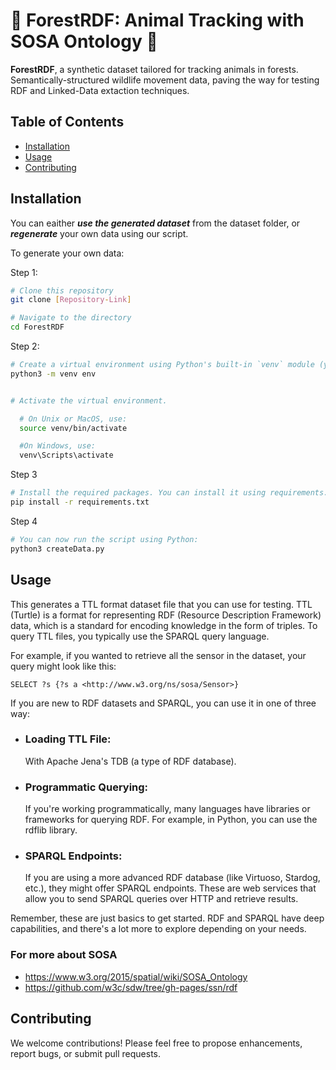 # 🌲 ForestRDF: Animal Tracking with SOSA Ontology 🐾

**ForestRDF**, a synthetic dataset tailored for tracking animals in forests. Semantically-structured wildlife movement data, paving the way for testing RDF and Linked-Data extaction techniques. 

## Table of Contents

- [Installation](#installation)
- [Usage](#usage)
- [Contributing](#contributing)



## Installation

You can eaither ***use the generated dataset*** from the dataset folder, or ***regenerate*** your own data using our script.

To generate your own data:

Step 1:
```bash
# Clone this repository
git clone [Repository-Link]

# Navigate to the directory
cd ForestRDF
```

Step 2:
```bash
# Create a virtual environment using Python's built-in `venv` module (you may need to replace `python3` with `python` or `py` depending on your system setup):
python3 -m venv env


# Activate the virtual environment. 

  # On Unix or MacOS, use:
  source venv/bin/activate

  #On Windows, use:
  venv\Scripts\activate

```

Step 3

```bash
# Install the required packages. You can install it using requirements.txt:
pip install -r requirements.txt
```

Step 4

```bash
# You can now run the script using Python:
python3 createData.py
```
## Usage

This generates a TTL format dataset file that you can use for testing. TTL (Turtle) is a format for representing RDF (Resource Description Framework) data, which is a standard for encoding knowledge in the form of triples. To query TTL files, you typically use the SPARQL query language.

For example, if you wanted to retrieve all the sensor in the dataset, your query might look like this:
```SPARQL
SELECT ?s {?s a <http://www.w3.org/ns/sosa/Sensor>}
```

If you are new to RDF datasets and SPARQL, you can use it in one of three way:

- ### Loading TTL File:
    With Apache Jena's TDB (a type of RDF database).

- ### Programmatic Querying:
    If you're working programmatically, many languages have libraries or frameworks for querying RDF. For example, in Python, you can use the rdflib library.

- ### SPARQL Endpoints:
    If you are using a more advanced RDF database (like Virtuoso, Stardog, etc.), they might offer SPARQL endpoints. These are web services that allow you to send SPARQL queries over HTTP and retrieve results.

Remember, these are just basics to get started. RDF and SPARQL have deep capabilities, and there's a lot more to explore depending on your needs.

### For more about SOSA
- https://www.w3.org/2015/spatial/wiki/SOSA_Ontology
- https://github.com/w3c/sdw/tree/gh-pages/ssn/rdf


## Contributing

We welcome contributions! Please feel free to propose enhancements, report bugs, or submit pull requests.
